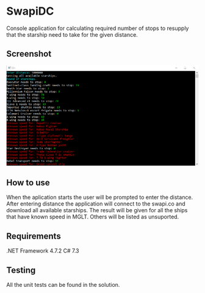 # SwapiDC
Console application for calculating required number of stops to resupply that the starship need to take for the given distance.

## Screenshot
![console](https://github.com/stsrki/SwapiDC/blob/master/Docs/console.png)

## How to use
When the aplication starts the user will be prompted to enter the distance. After entering distance the application will connect to the swapi.co and download all available starships. The result will be given for all the ships that have known speed in MGLT. Others will be listed as unsuported.

## Requirements 
.NET Framework 4.7.2
C# 7.3

## Testing
All the unit tests can be found in the solution.
